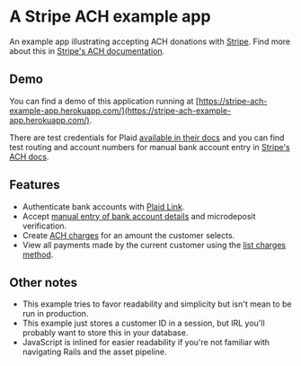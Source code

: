 # A Stripe ACH example app

An example app illustrating accepting ACH donations with [Stripe](https://stripe.com). Find more about this in [Stripe's ACH documentation](https://stripe.com/docs/ach).

## Demo
You can find a demo of this application running at [https://stripe-ach-example-app.herokuapp.com/](https://stripe-ach-example-app.herokuapp.com/).

There are test credentials for Plaid [available in their docs](https://plaid.com/docs/api/#sandbox) and you can find test routing and account numbers for manual bank account entry in [Stripe's ACH docs](https://stripe.com/docs/ach#testing-ach).

## Features

* Authenticate bank accounts with [Plaid Link](https://plaid.com/integrations/stripe/).
* Accept [manual entry of bank account details](https://stripe.com/docs/ach#manually-collecting-and-verifying-bank-accounts) and microdeposit verification.
* Create [ACH charges](https://stripe.com/docs/ach#creating-an-ach-charge) for an amount the customer selects.
* View all payments made by the current customer using the [list charges method](https://stripe.com/docs/api#list_charges).

## Other notes

* This example tries to favor readability and simplicity but isn't mean to be run in production.
* This example just stores a customer ID in a session, but IRL you'll probably want to store this in your database.
* JavaScript is inlined for easier readability if you're not familiar with navigating Rails and the asset pipeline.
